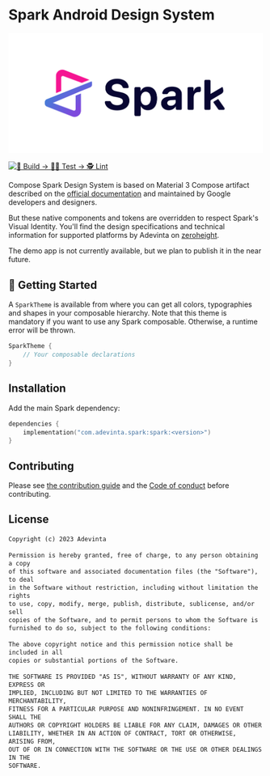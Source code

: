 # Spark Android Design System

<p align="center">
<picture>
    <source media="(prefers-color-scheme: dark)" srcset="art/spark-logo-dark.svg">
    <img alt="Spark Design System logo" src="art/spark-logo-light.svg">
  </picture>
</p>

[![👷 Build → 🧑‍🔬 Test → 🕵️ Lint](https://github.com/adevinta/spark-android/actions/workflows/ci.yml/badge.svg)](https://github.com/adevinta/spark-android/actions/workflows/ci.yml)

Compose Spark Design System is based on Material 3 Compose artifact described
on the [official documentation](https://material.io/) and maintained by Google developers
and designers.

But these native components and tokens are overridden to respect Spark's Visual Identity. You'll
find
the design specifications and technical information for supported platforms by Adevinta on
[zeroheight](https://zeroheight.com/1186e1705/p/25ae4e-spark).

The demo app is not currently available, but we plan to publish it in the near future.

## 🚀 Getting Started

A `SparkTheme` is available from where you can get all
colors, typographies and shapes in your composable hierarchy. Note that this theme is
mandatory if you want to use any Spark composable.
Otherwise, a runtime error will be thrown.

```kotlin
SparkTheme {
    // Your composable declarations
}
```

## Installation

Add the main Spark dependency:

[//]: # ([![Maven Central]&#40;https://img.shields.io/maven-central/v/com.adevinta.spark/spark.svg&#41;]&#40;https://mvnrepository.com/artifact/com.adevinta.spark/spark&#41;)

```kotlin
dependencies {
    implementation("com.adevinta.spark:spark:<version>")
}
```

## Contributing

Please see [the contribution guide](docs/CONTRIBUTING.md) and
the [Code of conduct](docs/CODE_OF_CONDUCT.md) before contributing.

## License

    Copyright (c) 2023 Adevinta
    
    Permission is hereby granted, free of charge, to any person obtaining a copy
    of this software and associated documentation files (the "Software"), to deal
    in the Software without restriction, including without limitation the rights
    to use, copy, modify, merge, publish, distribute, sublicense, and/or sell
    copies of the Software, and to permit persons to whom the Software is
    furnished to do so, subject to the following conditions:
    
    The above copyright notice and this permission notice shall be included in all
    copies or substantial portions of the Software.
    
    THE SOFTWARE IS PROVIDED "AS IS", WITHOUT WARRANTY OF ANY KIND, EXPRESS OR
    IMPLIED, INCLUDING BUT NOT LIMITED TO THE WARRANTIES OF MERCHANTABILITY,
    FITNESS FOR A PARTICULAR PURPOSE AND NONINFRINGEMENT. IN NO EVENT SHALL THE
    AUTHORS OR COPYRIGHT HOLDERS BE LIABLE FOR ANY CLAIM, DAMAGES OR OTHER
    LIABILITY, WHETHER IN AN ACTION OF CONTRACT, TORT OR OTHERWISE, ARISING FROM,
    OUT OF OR IN CONNECTION WITH THE SOFTWARE OR THE USE OR OTHER DEALINGS IN THE
    SOFTWARE.